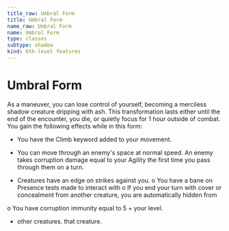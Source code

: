 ```yaml
---
title_raw: Umbral Form
title: Umbral Form
name_raw: Umbral Form
name: Umbral Form
type: classes
subtype: shadow
kind: 6th-level features
---
```


# Umbral Form

As a maneuver, you can lose control of yourself, becoming a merciless shadow creature dripping with ash. This transformation lasts either until the end of the encounter, you die, or quietly focus for 1 hour outside of combat. You gain the following effects while in this form:

- You have the Climb keyword added to your movement.

- You can move through an enemy's space at normal speed. An enemy takes corruption damage equal to your Agility the first time you pass through them on a turn.

- Creatures have an edge on strikes against you. o You have a bane on Presence tests made to interact with o If you end your turn with cover or concealment from another creature, you are automatically hidden from

o You have corruption immunity equal to 5 + your level.

- other creatures. that creature.
